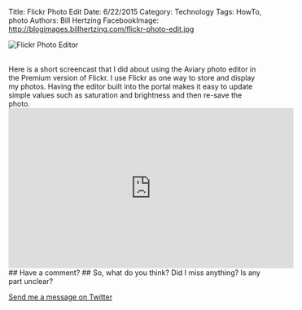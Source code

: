Title: Flickr Photo Edit
Date: 6/22/2015
Category: Technology
Tags: HowTo, photo
Authors: Bill Hertzing
FacebookImage: http://blogimages.billhertzing.com/flickr-photo-edit.jpg

![Flickr Photo Editor](http://blogimages.billhertzing.com/flickr-photo-edit.jpg)

<br>
Here is a short screencast that I did about using the Aviary photo editor in the Premium version of Flickr.  I use Flickr as one way to store and display my photos.  Having the editor built into the portal makes it easy to update simple values such as saturation and brightness and then re-save the photo.
<br>

<iframe width="560" height="315" src="https://www.youtube.com/embed/DoKBAn_IbZ0" frameborder="0" allowfullscreen></iframe>
<br>
## Have a comment? ##
So, what do you think? Did I miss anything?  Is any part unclear?

[Send me a message on Twitter](https://twitter.com/BillHertzing)

